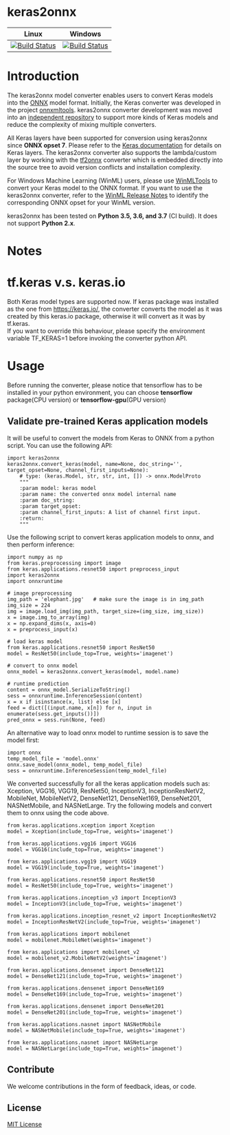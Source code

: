 # keras2onnx

| Linux | Windows |
|-------|---------|
| [![Build Status](https://dev.azure.com/onnxmltools/ketone/_apis/build/status/linux-conda-ci?branchName=master)](https://dev.azure.com/onnxmltools/ketone/_build/latest?definitionId=9&branchName=master) | [![Build Status](https://dev.azure.com/onnxmltools/ketone/_apis/build/status/win32-conda-ci?branchName=master)](https://dev.azure.com/onnxmltools/ketone/_build/latest?definitionId=10&branchName=master) |


# Introduction
The keras2onnx model converter enables users to convert Keras models into the [ONNX](https://onnx.ai) model format.
Initially, the Keras converter was developed in the project [onnxmltools](https://github.com/onnx/onnxmltools). keras2onnx converter development was moved into an [independent repository](https://github.com/onnx/keras-onnx) to support more kinds of Keras models and reduce the complexity of mixing multiple converters.

All Keras layers have been supported for conversion using keras2onnx since **ONNX opset 7**. Please refer to the [Keras documentation](https://keras.io/layers/about-keras-layers/) for details on Keras layers. The keras2onnx converter also supports the lambda/custom layer by working with the [tf2onnx](https://github.com/onnx/tensorflow-onnx) converter which is embedded directly into the source tree to avoid version conflicts and installation complexity.

For Windows Machine Learning (WinML) users, please use [WinMLTools](https://docs.microsoft.com/en-us/windows/ai/windows-ml/convert-model-winmltools) to convert your Keras model to the ONNX format. If you want to use the keras2onnx converter, refer to the [WinML Release Notes](https://docs.microsoft.com/en-us/windows/ai/windows-ml/release-notes) to identify the corresponding ONNX opset for your WinML version.

keras2onnx has been tested on **Python 3.5, 3.6, and 3.7** (CI build). It does not support **Python 2.x**.

# Notes

# tf.keras v.s. keras.io
Both Keras model types are supported now. If keras package was installed as the one from https://keras.io/, the converter converts the model as it was created by this keras.io package, otherwise it will convert as it was by tf.keras.<br>
If you want to override this behaviour, please specify the environment variable TF_KERAS=1 before invoking the converter python API.

# Usage
Before running the converter, please notice that tensorflow has to be installed in your python environment,
you can choose **tensorflow** package(CPU version) or **tensorflow-gpu**(GPU version)
## Validate pre-trained Keras application models
It will be useful to convert the models from Keras to ONNX from a python script.
You can use the following API:
```
import keras2onnx
keras2onnx.convert_keras(model, name=None, doc_string='', target_opset=None, channel_first_inputs=None):
    # type: (keras.Model, str, str, int, []) -> onnx.ModelProto
    """
    :param model: keras model
    :param name: the converted onnx model internal name
    :param doc_string:
    :param target_opset:
    :param channel_first_inputs: A list of channel first input.
    :return:
    """
```

Use the following script to convert keras application models to onnx, and then perform inference:
```
import numpy as np
from keras.preprocessing import image
from keras.applications.resnet50 import preprocess_input
import keras2onnx
import onnxruntime

# image preprocessing
img_path = 'elephant.jpg'   # make sure the image is in img_path
img_size = 224
img = image.load_img(img_path, target_size=(img_size, img_size))
x = image.img_to_array(img)
x = np.expand_dims(x, axis=0)
x = preprocess_input(x)

# load keras model
from keras.applications.resnet50 import ResNet50
model = ResNet50(include_top=True, weights='imagenet')

# convert to onnx model
onnx_model = keras2onnx.convert_keras(model, model.name)

# runtime prediction
content = onnx_model.SerializeToString()
sess = onnxruntime.InferenceSession(content)
x = x if isinstance(x, list) else [x]
feed = dict([(input.name, x[n]) for n, input in enumerate(sess.get_inputs())])
pred_onnx = sess.run(None, feed)
```

An alternative way to load onnx model to runtime session is to save the model first:
```
import onnx
temp_model_file = 'model.onnx'
onnx.save_model(onnx_model, temp_model_file)
sess = onnxruntime.InferenceSession(temp_model_file)
```

We converted successfully for all the keras application models such as:
Xception, VGG16, VGG19, ResNet50, InceptionV3, InceptionResNetV2, MobileNet, MobileNetV2, DenseNet121, DenseNet169, DenseNet201, NASNetMobile, and NASNetLarge.
Try the following models and convert them to onnx using the code above.

```
from keras.applications.xception import Xception
model = Xception(include_top=True, weights='imagenet')

from keras.applications.vgg16 import VGG16
model = VGG16(include_top=True, weights='imagenet')

from keras.applications.vgg19 import VGG19
model = VGG19(include_top=True, weights='imagenet')

from keras.applications.resnet50 import ResNet50
model = ResNet50(include_top=True, weights='imagenet')

from keras.applications.inception_v3 import InceptionV3
model = InceptionV3(include_top=True, weights='imagenet')

from keras.applications.inception_resnet_v2 import InceptionResNetV2
model = InceptionResNetV2(include_top=True, weights='imagenet')

from keras.applications import mobilenet
model = mobilenet.MobileNet(weights='imagenet')

from keras.applications import mobilenet_v2
model = mobilenet_v2.MobileNetV2(weights='imagenet')

from keras.applications.densenet import DenseNet121
model = DenseNet121(include_top=True, weights='imagenet')

from keras.applications.densenet import DenseNet169
model = DenseNet169(include_top=True, weights='imagenet')

from keras.applications.densenet import DenseNet201
model = DenseNet201(include_top=True, weights='imagenet')

from keras.applications.nasnet import NASNetMobile
model = NASNetMobile(include_top=True, weights='imagenet')

from keras.applications.nasnet import NASNetLarge
model = NASNetLarge(include_top=True, weights='imagenet')
```

## Contribute
We welcome contributions in the form of feedback, ideas, or code.

## License
[MIT License](LICENSE)
